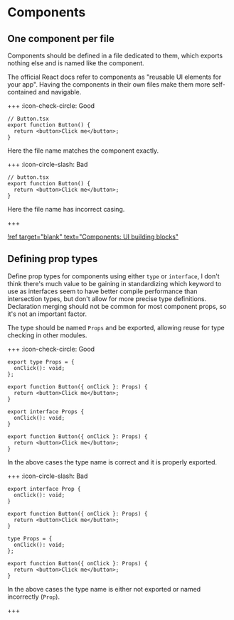 # Components

## One component per file

Components should be defined in a file dedicated to them, which exports nothing
else and is named like the component.

The official React docs refer to components as "reusable UI elements for your
app". Having the components in their own files make them more self-contained and
navigable.

+++ :icon-check-circle: Good

```tsx
// Button.tsx
export function Button() {
  return <button>Click me</button>;
}
```

Here the file name matches the component exactly.

+++ :icon-circle-slash: Bad

```tsx
// button.tsx
export function Button() {
  return <button>Click me</button>;
}
```

Here the file name has incorrect casing.

+++

[!ref target="blank" text="Components: UI building blocks"](https://react.dev/learn/your-first-component#components-ui-building-blocks)

## Defining prop types

Define prop types for components using either `type` or `interface`, I don't
think there's much value to be gaining in standardizing which keyword to use as
interfaces seem to have better compile performance than intersection types, but
don't allow for more precise type definitions. Declaration merging should not be
common for most component props, so it's not an important factor.

The type should be named `Props` and be exported, allowing reuse for type
checking in other modules.

+++ :icon-check-circle: Good

```tsx
export type Props = {
  onClick(): void;
};

export function Button({ onClick }: Props) {
  return <button>Click me</button>;
}
```

```tsx
export interface Props {
  onClick(): void;
}

export function Button({ onClick }: Props) {
  return <button>Click me</button>;
}
```

In the above cases the type name is correct and it is properly exported.

+++ :icon-circle-slash: Bad

```tsx
export interface Prop {
  onClick(): void;
}

export function Button({ onClick }: Props) {
  return <button>Click me</button>;
}
```

```tsx
type Props = {
  onClick(): void;
};

export function Button({ onClick }: Props) {
  return <button>Click me</button>;
}
```

In the above cases the type name is either not exported or named incorrectly
(`Prop`).

+++
